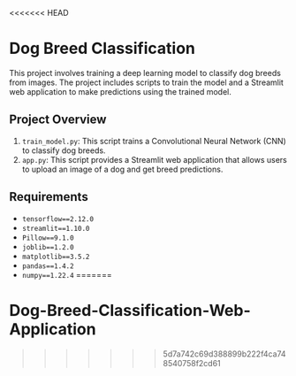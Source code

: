 <<<<<<< HEAD
# Dog Breed Classification

This project involves training a deep learning model to classify dog breeds from images. The project includes scripts to train the model and a Streamlit web application to make predictions using the trained model.

## Project Overview

1. `train_model.py`: This script trains a Convolutional Neural Network (CNN) to classify dog breeds.
2. `app.py`: This script provides a Streamlit web application that allows users to upload an image of a dog and get breed predictions.

## Requirements

- `tensorflow==2.12.0`
- `streamlit==1.10.0`
- `Pillow==9.1.0`
- `joblib==1.2.0`
- `matplotlib==3.5.2`
- `pandas==1.4.2`
- `numpy==1.22.4`
=======
# Dog-Breed-Classification-Web-Application
>>>>>>> 5d7a742c69d388899b222f4ca748540758f2cd61
